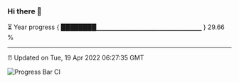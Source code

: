 ### Hi there 👋

⏳ Year progress { ████████▁▁▁▁▁▁▁▁▁▁▁▁▁▁▁▁▁▁▁▁▁▁ } 29.66 %

---

⏰ Updated on Tue, 19 Apr 2022 06:27:35 GMT

![Progress Bar CI](https://github.com/ZhaoGui/ZhaoGui/workflows/Progress%20Bar%20CI/badge.svg)
